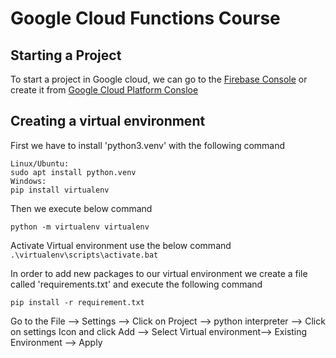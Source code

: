 # Google Cloud Functions Course
## Starting a Project

To start a project in Google cloud, we can go to the 
[Firebase Console](htts://console.firebase.google.com) or create it from [Google Cloud Platform Consloe](htts://console.cloud.google.com)
## Creating a virtual environment
First we have to install 'python3.venv' with the following command
```
Linux/Ubuntu:
sudo apt install python.venv
Windows:
pip install virtualenv
```

Then we execute below command
```
python -m virtualenv virtualenv
```

Activate Virtual environment use the below command
```.\virtualenv\scripts\activate.bat```

In order to add new packages to our virtual environment we create a file called 
'requirements.txt' and execute the following command

```
pip install -r requirement.txt
```

Go to the File --> Settings --> Click on Project --> python interpreter --> Click on settings Icon and click Add --> Select Virtual environment--> Existing Environment --> Apply

